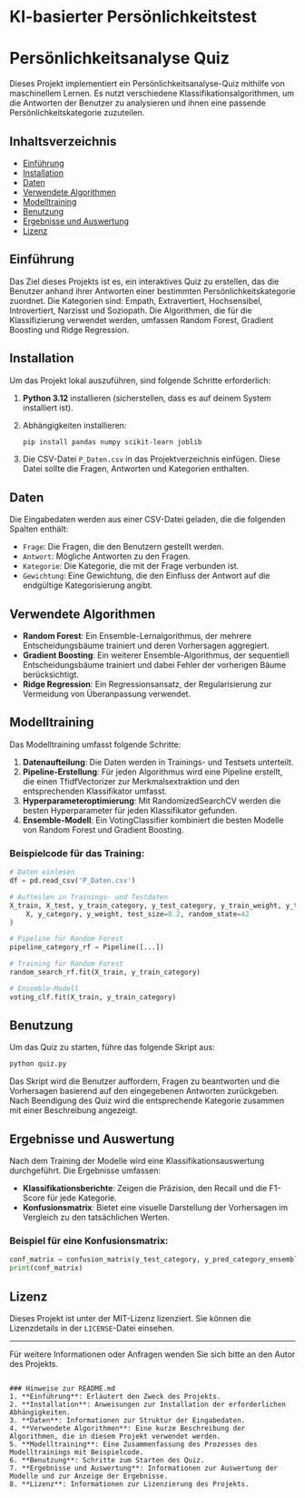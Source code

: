 # KI-basierter Persönlichkeitstest


# Persönlichkeitsanalyse Quiz

Dieses Projekt implementiert ein Persönlichkeitsanalyse-Quiz mithilfe von maschinellem Lernen. Es nutzt verschiedene Klassifikationsalgorithmen, um die Antworten der Benutzer zu analysieren und ihnen eine passende Persönlichkeitskategorie zuzuteilen.

## Inhaltsverzeichnis

- [Einführung](#einführung)
- [Installation](#installation)
- [Daten](#daten)
- [Verwendete Algorithmen](#verwendete-algorithmen)
- [Modelltraining](#modelltraining)
- [Benutzung](#benutzung)
- [Ergebnisse und Auswertung](#ergebnisse-und-auswertung)
- [Lizenz](#lizenz)

## Einführung

Das Ziel dieses Projekts ist es, ein interaktives Quiz zu erstellen, das die Benutzer anhand ihrer Antworten einer bestimmten Persönlichkeitskategorie zuordnet. Die Kategorien sind: Empath, Extravertiert, Hochsensibel, Introvertiert, Narzisst und Soziopath. Die Algorithmen, die für die Klassifizierung verwendet werden, umfassen Random Forest, Gradient Boosting und Ridge Regression.

## Installation

Um das Projekt lokal auszuführen, sind folgende Schritte erforderlich:

1. **Python 3.12** installieren (sicherstellen, dass es auf deinem System installiert ist).
2. Abhängigkeiten installieren:

   ```bash
   pip install pandas numpy scikit-learn joblib
   ```

3. Die CSV-Datei `P_Daten.csv` in das Projektverzeichnis einfügen. Diese Datei sollte die Fragen, Antworten und Kategorien enthalten.

## Daten

Die Eingabedaten werden aus einer CSV-Datei geladen, die die folgenden Spalten enthält:

- `Frage`: Die Fragen, die den Benutzern gestellt werden.
- `Antwort`: Mögliche Antworten zu den Fragen.
- `Kategorie`: Die Kategorie, die mit der Frage verbunden ist.
- `Gewichtung`: Eine Gewichtung, die den Einfluss der Antwort auf die endgültige Kategorisierung angibt.

## Verwendete Algorithmen

- **Random Forest**: Ein Ensemble-Lernalgorithmus, der mehrere Entscheidungsbäume trainiert und deren Vorhersagen aggregiert.
- **Gradient Boosting**: Ein weiterer Ensemble-Algorithmus, der sequentiell Entscheidungsbäume trainiert und dabei Fehler der vorherigen Bäume berücksichtigt.
- **Ridge Regression**: Ein Regressionsansatz, der Regularisierung zur Vermeidung von Überanpassung verwendet.

## Modelltraining

Das Modelltraining umfasst folgende Schritte:

1. **Datenaufteilung**: Die Daten werden in Trainings- und Testsets unterteilt.
2. **Pipeline-Erstellung**: Für jeden Algorithmus wird eine Pipeline erstellt, die einen TfidfVectorizer zur Merkmalsextraktion und den entsprechenden Klassifikator umfasst.
3. **Hyperparameteroptimierung**: Mit RandomizedSearchCV werden die besten Hyperparameter für jeden Klassifikator gefunden.
4. **Ensemble-Modell**: Ein VotingClassifier kombiniert die besten Modelle von Random Forest und Gradient Boosting.

### Beispielcode für das Training:

```python
# Daten einlesen
df = pd.read_csv('P_Daten.csv')

# Aufteilen in Trainings- und Testdaten
X_train, X_test, y_train_category, y_test_category, y_train_weight, y_test_weight = train_test_split(
    X, y_category, y_weight, test_size=0.2, random_state=42
)

# Pipeline für Random Forest
pipeline_category_rf = Pipeline([...])

# Training für Random Forest
random_search_rf.fit(X_train, y_train_category)

# Ensemble-Modell
voting_clf.fit(X_train, y_train_category)
```

## Benutzung

Um das Quiz zu starten, führe das folgende Skript aus:

```bash
python quiz.py
```

Das Skript wird die Benutzer auffordern, Fragen zu beantworten und die Vorhersagen basierend auf den eingegebenen Antworten zurückgeben. Nach Beendigung des Quiz wird die entsprechende Kategorie zusammen mit einer Beschreibung angezeigt.

## Ergebnisse und Auswertung

Nach dem Training der Modelle wird eine Klassifikationsauswertung durchgeführt. Die Ergebnisse umfassen:

- **Klassifikationsberichte**: Zeigen die Präzision, den Recall und die F1-Score für jede Kategorie.
- **Konfusionsmatrix**: Bietet eine visuelle Darstellung der Vorhersagen im Vergleich zu den tatsächlichen Werten.

### Beispiel für eine Konfusionsmatrix:

```python
conf_matrix = confusion_matrix(y_test_category, y_pred_category_ensemble)
print(conf_matrix)
```

## Lizenz

Dieses Projekt ist unter der MIT-Lizenz lizenziert. Sie können die Lizenzdetails in der `LICENSE`-Datei einsehen.

---

Für weitere Informationen oder Anfragen wenden Sie sich bitte an den Autor des Projekts.
```

### Hinweise zur README.md
1. **Einführung**: Erläutert den Zweck des Projekts.
2. **Installation**: Anweisungen zur Installation der erforderlichen Abhängigkeiten.
3. **Daten**: Informationen zur Struktur der Eingabedaten.
4. **Verwendete Algorithmen**: Eine kurze Beschreibung der Algorithmen, die in diesem Projekt verwendet werden.
5. **Modelltraining**: Eine Zusammenfassung des Prozesses des Modelltrainings mit Beispielcode.
6. **Benutzung**: Schritte zum Starten des Quiz.
7. **Ergebnisse und Auswertung**: Informationen zur Auswertung der Modelle und zur Anzeige der Ergebnisse.
8. **Lizenz**: Informationen zur Lizenzierung des Projekts.

